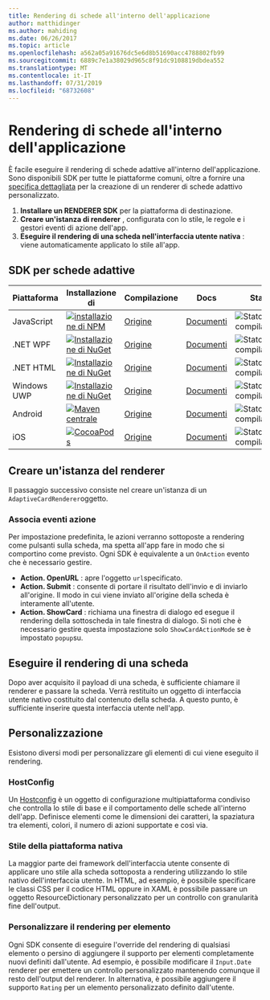 ```yaml
---
title: Rendering di schede all'interno dell'applicazione
author: matthidinger
ms.author: mahiding
ms.date: 06/26/2017
ms.topic: article
ms.openlocfilehash: a562a05a91676dc5e6d8b51690acc4788802fb99
ms.sourcegitcommit: 6889c7e1a38029d965c8f91dc9108819dbdea552
ms.translationtype: MT
ms.contentlocale: it-IT
ms.lasthandoff: 07/31/2019
ms.locfileid: "68732608"
---
```

# <a name="rendering-cards-inside-your-application"></a>Rendering di schede all'interno dell'applicazione

È facile eseguire il rendering di schede adattive all'interno dell'applicazione. Sono disponibili SDK per tutte le piattaforme comuni, oltre a fornire una [specifica dettagliata](implement-a-renderer.md) per la creazione di un renderer di schede adattivo personalizzato.

1. **Installare un RENDERER SDK** per la piattaforma di destinazione.
2. **Creare un'istanza di renderer** , configurata con lo stile, le regole e i gestori eventi di azione dell'app.
3. **Eseguire il rendering di una scheda nell'interfaccia utente nativa** : viene automaticamente applicato lo stile all'app.

## <a name="adaptive-cards-sdks"></a>SDK per schede adattive

|Piattaforma|Installazione di|Compilazione|Docs|Stato|
|---|---|---|---|---|
| JavaScript | [![installazione di NPM](https://img.shields.io/npm/v/adaptivecards.svg)](https://www.npmjs.com/package/adaptivecards) | [Origine](https://github.com/Microsoft/AdaptiveCards/tree/master/source/nodejs)| [Documenti](../sdk/rendering-cards/javascript/getting-started.md) | ![Stato compilazione](https://img.shields.io/vso/build/Microsoft/56cf629e-8f3a-4412-acbc-bf69366c552c/20564.svg) |
| .NET WPF | [![Installazione di NuGet](https://img.shields.io/nuget/vpre/AdaptiveCards.Rendering.Wpf.svg)](https://www.nuget.org/packages/AdaptiveCards.Rendering.Wpf) | [Origine](https://github.com/Microsoft/AdaptiveCards/tree/master/source/dotnet)| [Documenti](../sdk/rendering-cards/net-wpf/getting-started.md) | ![Stato compilazione](https://img.shields.io/vso/build/Microsoft/56cf629e-8f3a-4412-acbc-bf69366c552c/20596.svg) |
| .NET HTML | [![Installazione di NuGet](https://img.shields.io/nuget/vpre/AdaptiveCards.Rendering.Html.svg)](https://www.nuget.org/packages/AdaptiveCards.Rendering.Html) | [Origine](https://github.com/Microsoft/AdaptiveCards/tree/master/source/dotnet) | [Documenti](../sdk/rendering-cards/net-html/getting-started.md) | ![Stato compilazione](https://img.shields.io/vso/build/Microsoft/56cf629e-8f3a-4412-acbc-bf69366c552c/20596.svg) |
| Windows UWP | [![Installazione di NuGet](https://img.shields.io/nuget/vpre/AdaptiveCards.Rendering.Uwp.svg)](https://www.nuget.org/packages/AdaptiveCards.Rendering.Uwp) | [Origine](https://github.com/Microsoft/AdaptiveCards/tree/master/source/uwp) | [Documenti](../sdk/rendering-cards/uwp/getting-started.md) | ![Stato compilazione](https://img.shields.io/vso/build/Microsoft/56cf629e-8f3a-4412-acbc-bf69366c552c/20583.svg) |
| Android | [![Maven centrale](https://img.shields.io/maven-central/v/io.adaptivecards/adaptivecards-android.svg)](https://search.maven.org/#search%7Cga%7C1%7Ca%3A%22adaptivecards-android%22) | [Origine](https://github.com/Microsoft/AdaptiveCards/tree/master/source/android) | [Documenti](../sdk/rendering-cards/android/getting-started.md) | ![Stato compilazione](https://img.shields.io/vso/build/Microsoft/8d47e068-03c8-4cdc-aa9b-fc6929290322/17651.svg)
| iOS | [![CocoaPods](https://img.shields.io/cocoapods/v/AdaptiveCards.svg)](https://cocoapods.org/pods/AdaptiveCards) | [Origine](https://github.com/Microsoft/AdaptiveCards/tree/master/source/ios) | [Documenti](../sdk/rendering-cards/ios/getting-started.md) |  ![Stato compilazione](https://img.shields.io/vso/build/Microsoft/8d47e068-03c8-4cdc-aa9b-fc6929290322/16990.svg) |

## <a name="create-an-instance-of-the-renderer"></a>Creare un'istanza del renderer

Il passaggio successivo consiste nel creare un'istanza di un `AdaptiveCardRenderer`oggetto. 

### <a name="hook-up-action-events"></a>Associa eventi azione

Per impostazione predefinita, le azioni verranno sottoposte a rendering come pulsanti sulla scheda, ma spetta all'app fare in modo che si comportino come previsto. Ogni SDK è equivalente a un `OnAction` evento che è necessario gestire.

* **Action. OpenURL** : apre l'oggetto `url`specificato.  
* **Action. Submit** : consente di portare il risultato dell'invio e di inviarlo all'origine. Il modo in cui viene inviato all'origine della scheda è interamente all'utente.
* **Action. ShowCard** : richiama una finestra di dialogo ed esegue il rendering della sottoscheda in tale finestra di dialogo. Si noti che è necessario gestire questa impostazione solo `ShowCardActionMode` se è impostato `popup`su.

## <a name="render-a-card"></a>Eseguire il rendering di una scheda

Dopo aver acquisito il payload di una scheda, è sufficiente chiamare il renderer e passare la scheda. Verrà restituito un oggetto di interfaccia utente nativo costituito dal contenuto della scheda. A questo punto, è sufficiente inserire questa interfaccia utente nell'app.

## <a name="customization"></a>Personalizzazione

Esistono diversi modi per personalizzare gli elementi di cui viene eseguito il rendering. 

### <a name="hostconfig"></a>HostConfig

Un [Hostconfig](host-config.md) è un oggetto di configurazione multipiattaforma condiviso che controlla lo stile di base e il comportamento delle schede all'interno dell'app. Definisce elementi come le dimensioni dei caratteri, la spaziatura tra elementi, colori, il numero di azioni supportate e così via. 

### <a name="native-platform-styling"></a>Stile della piattaforma nativa

La maggior parte dei framework dell'interfaccia utente consente di applicare uno stile alla scheda sottoposta a rendering utilizzando lo stile nativo dell'interfaccia utente. In HTML, ad esempio, è possibile specificare le classi CSS per il codice HTML oppure in XAML è possibile passare un oggetto ResourceDictionary personalizzato per un controllo con granularità fine dell'output.

### <a name="customize-per-element-rendering"></a>Personalizzare il rendering per elemento

Ogni SDK consente di eseguire l'override del rendering di qualsiasi elemento o persino di aggiungere il supporto per elementi completamente nuovi definiti dall'utente.  Ad esempio, è possibile modificare il `Input.Date` renderer per emettere un controllo personalizzato mantenendo comunque il resto dell'output del renderer. In alternativa, è possibile aggiungere il supporto `Rating` per un elemento personalizzato definito dall'utente.



